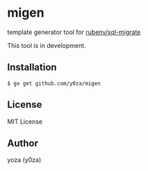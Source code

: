 # migen
template generator tool for [rubenv/sql-migrate](https://github.com/rubenv/sql-migrate)

This tool is in development.

## Installation
```
$ go get github.com/y0za/migen
```

## License
MIT License

## Author
yoza (y0za)
